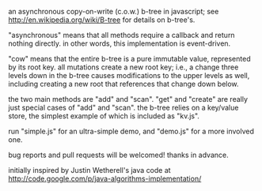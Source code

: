 an asynchronous copy-on-write (c.o.w.) b-tree in javascript; see
http://en.wikipedia.org/wiki/B-tree for details on b-tree's.

"asynchronous" means that all methods require a callback and return
nothing directly. in other words, this implementation is event-driven.

"cow" means that the entire b-tree is a pure immutable value,
represented by its root key. all mutations create a new root key;
i.e., a change three levels down in the b-tree causes modifications to
the upper levels as well, including creating a new root that
references that change down below.

the two main methods are "add" and "scan". "get" and "create" are
really just special cases of "add" and "scan". the b-tree relies on a
key/value store, the simplest example of which is included as "kv.js".

run "simple.js" for an ultra-simple demo, and "demo.js" for a more
involved one. 

bug reports and pull requests will be welcomed! thanks in advance.

initially inspired by Justin Wetherell's java code at
http://code.google.com/p/java-algorithms-implementation/

